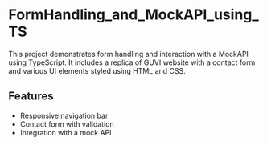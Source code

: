 # FormHandling_and_MockAPI_using_TS

This project demonstrates form handling and interaction with a MockAPI using TypeScript. It includes a replica of GUVI website with a contact form and various UI elements styled using HTML and CSS.

## Features
- Responsive navigation bar
- Contact form with validation
- Integration with a mock API
